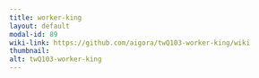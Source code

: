 ```yaml
---
title: worker-king
layout: default
modal-id: 89
wiki-link: https://github.com/aigora/twQ103-worker-king/wiki
thumbnail: 
alt: twQ103-worker-king
---
```


